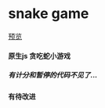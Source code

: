 # snake game

[预览](https://jx-zyf.github.io/snake/game.html)

#### 原生js 贪吃蛇小游戏

##### 有计分和暂停的代码不见了...

#### 有待改进
